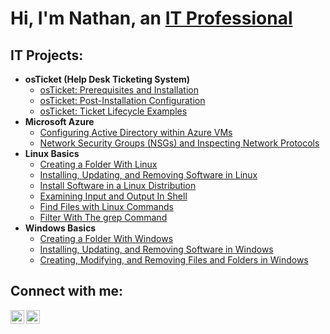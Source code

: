 <h1>Hi, I'm Nathan, an <a href="https://www.linkedin.com/in/nathansom/">IT Professional</a></h1>

<h2>IT Projects:</h2>

- <b>osTicket (Help Desk Ticketing System)</b>
  - [osTicket: Prerequisites and Installation](https://github.com/n8som/osticket-prereqs)
  - [osTicket: Post-Installation Configuration](https://github.com/n8som/post-install-config)
  - [osTicket: Ticket Lifecycle Examples](https://github.com/n8som/ticket-lifecycle)
- <b>Microsoft Azure</b>
  - [Configuring Active Directory within Azure VMs](https://github.com/n8som/configure-ad)
  - [Network Security Groups (NSGs) and Inspecting Network Protocols](https://github.com/n8som/azure-network-protocols)
- <b>Linux Basics</b>
  - [Creating a Folder With Linux](https://github.com/n8som/Creating-a-Folder-with-Linux)
  - [Installing, Updating, and Removing Software in Linux](https://github.com/n8som/Installing-Updating-and-Removing-Software-in-Linux)
  - [Install Software in a Linux Distribution](https://github.com/n8som/Install-Software-in-a-Linux-Distribution)
  - [Examining Input and Output In Shell](https://github.com/n8som/Examining-Input-and-Output-In-Shell)
  - [Find Files with Linux Commands](https://github.com/n8som/Find-Files-With-Linux-Commands)
  - [Filter With The grep Command](https://github.com/n8som/Filter-with-grep)
- <b>Windows Basics</b>
  - [Creating a Folder With Windows](https://github.com/n8som/Creating-a-Folder-With-Windows)
  - [Installing, Updating, and Removing Software in Windows](https://github.com/n8som/Installing-Updating-and-Removing-Software-in-Windows)
  - [Creating, Modifying, and Removing Files and Folders in Windows](https://github.com/n8som/Creating-Modifying-and-Removing-Files-and-Folders-in-Windows/tree/main)
    
<h2>Connect with me:</h2>

[<img align="left" alt="Josh | LinkedIn" width="22px" src="https://cdn.jsdelivr.net/npm/simple-icons@v3/icons/linkedin.svg" />][linkedin]
[<img align="left" alt="Josh | Instagram" width="22px" src="https://cdn.jsdelivr.net/npm/simple-icons@v3/icons/instagram.svg" />][instagram]


[instagram]: https://www.instagram.com/nathansom
[linkedin]: https://www.linkedin.com/in/nathansom/
